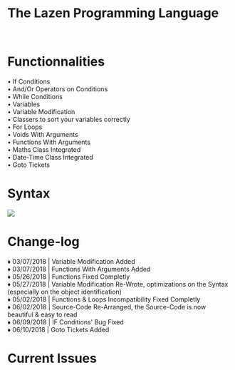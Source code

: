 <h1>The Lazen Programming Language</h1>
<br>
<h1>Functionnalities</h1>

• If Conditions<br>
• And/Or Operators on Conditions<br>
• While Conditions<br>
• Variables<br>
• Variable Modification<br>
• Classers to sort your variables correctly<br>
• For Loops<br>
• Voids With Arguments<br>
• Functions With Arguments<br>
• Maths Class Integrated<br>
• Date-Time Class Integrated<br>
• Goto Tickets<br>



<h1>Syntax</h1>
<img src="https://image.ibb.co/hyOEOT/Capture.jpg"></img>


<h1>Change-log</h1>

♦ 03/07/2018 | Variable Modification Added<br>
♦ 03/07/2018 | Functions With Arguments Added<br>
♦ 05/26/2018 | Functions Fixed Completly<br>
♦ 05/27/2018 | Variable Modification Re-Wrote, optimizations on the Syntax (especially on the object identification)<br>
♦ 05/02/2018 | Functions & Loops Incompatibility Fixed Completly<br>
♦ 06/02/2018 | Source-Code Re-Arranged, the Source-Code is now beautiful & easy to read<br>
♦ 06/09/2018 | IF Conditions' Bug Fixed<br>
♦ 06/10/2018 | Goto Tickets Added<br>

<h1>Current Issues</h1>

